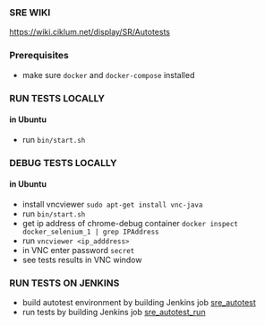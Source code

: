 ### SRE WIKI
https://wiki.ciklum.net/display/SR/Autotests

### Prerequisites

- make sure `docker` and `docker-compose` installed

### RUN TESTS LOCALLY
#### in Ubuntu
- run `bin/start.sh`

### DEBUG TESTS LOCALLY
#### in Ubuntu

- install vncviewer `sudo apt-get install vnc-java`
- run `bin/start.sh`
- get ip address of chrome-debug container `docker inspect docker_selenium_1 | grep IPAddress`
- run `vncviewer <ip_adddress>` 
- in VNC enter password `secret`
- see tests results in VNC window

### RUN TESTS ON JENKINS

- build autotest environment by building Jenkins job [sre_autotest](http://ci.pp.ciklum.com/job/SRE_Folder/job/sre_autotest/)
- run tests by building Jenkins job [sre_autotest_run](http://ci.pp.ciklum.com/job/SRE_Folder/job/sre_autotest_run/)
